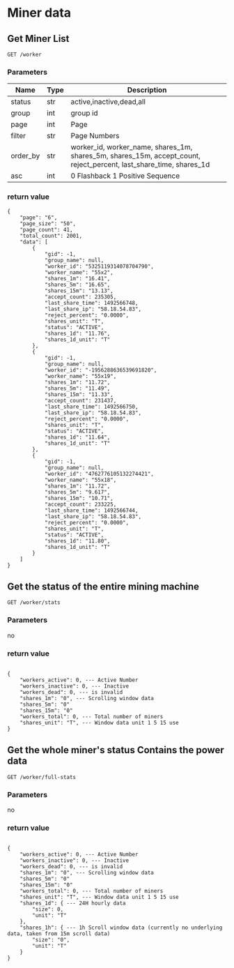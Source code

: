 # Miner data

## Get Miner List

`GET /worker`

### Parameters

| Name | Type | Description |
|---|----|----|
|status|str| active,inactive,dead,all |
|group|int| group id |
|page|int| Page |
|filter|str| Page Numbers |
|order_by|str| worker_id, worker_name, shares_1m, shares_5m, shares_15m, accept_count, reject_percent, last_share_time, shares_1d |
|asc|int| 0 Flashback 1 Positive Sequence |


### return value

```
{
    "page": "6",
    "page_size": "50",
    "page_count": 41,
    "total_count": 2001,
    "data": [
        {
            "gid": -1,
            "group_name": null,
            "worker_id": "5325119314078704790",
            "worker_name": "55x2",
            "shares_1m": "16.41",
            "shares_5m": "16.65",
            "shares_15m": "13.13",
            "accept_count": 235305,
            "last_share_time": 1492566748,
            "last_share_ip": "58.18.54.83",
            "reject_percent": "0.0000",
            "shares_unit": "T",
            "status": "ACTIVE",
            "shares_1d": "11.76",
            "shares_1d_unit": "T"
        },
        {
            "gid": -1,
            "group_name": null,
            "worker_id": "-1956288636539691820",
            "worker_name": "55x19",
            "shares_1m": "11.72",
            "shares_5m": "11.49",
            "shares_15m": "11.33",
            "accept_count": 231437,
            "last_share_time": 1492566750,
            "last_share_ip": "58.18.54.83",
            "reject_percent": "0.0000",
            "shares_unit": "T",
            "status": "ACTIVE",
            "shares_1d": "11.64",
            "shares_1d_unit": "T"
        },
        {
            "gid": -1,
            "group_name": null,
            "worker_id": "4762776105132274421",
            "worker_name": "55x18",
            "shares_1m": "11.72",
            "shares_5m": "9.617",
            "shares_15m": "10.71",
            "accept_count": 233225,
            "last_share_time": 1492566744,
            "last_share_ip": "58.18.54.83",
            "reject_percent": "0.0000",
            "shares_unit": "T",
            "status": "ACTIVE",
            "shares_1d": "11.80",
            "shares_1d_unit": "T"
        }
    ]
}

```

## Get the status of the entire mining machine

`GET /worker/stats`

### Parameters

no

### return value

```

{
    "workers_active": 0, --- Active Number
    "workers_inactive": 0, --- Inactive
    "workers_dead": 0, --- is invalid
    "shares_1m": "0", --- Scrolling window data
    "shares_5m": "0"
    "shares_15m": "0"
    "workers_total": 0, --- Total number of miners
    "shares_unit": "T", --- Window data unit 1 5 15 use
}

```


## Get the whole miner's status Contains the power data

`GET /worker/full-stats`

### Parameters

no

### return value

```

{
    "workers_active": 0, --- Active Number
    "workers_inactive": 0, --- Inactive
    "workers_dead": 0, --- is invalid
    "shares_1m": "0", --- Scrolling window data
    "shares_5m": "0"
    "shares_15m": "0"
    "workers_total": 0, --- Total number of miners
    "shares_unit": "T", --- Window data unit 1 5 15 use
    "shares_1d": { --- 24H hourly data
        "size": 0,
        "unit": "T"
    },
    "shares_1h": { --- 1h Scroll window data (currently no underlying data, taken from 15m scroll data)
        "size": "0",
        "unit": "T"
    }
}

```
